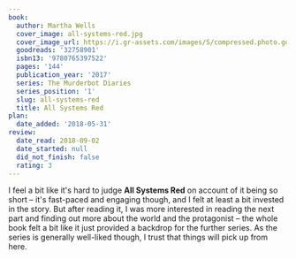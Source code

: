 ```yaml
---
book:
  author: Martha Wells
  cover_image: all-systems-red.jpg
  cover_image_url: https://i.gr-assets.com/images/S/compressed.photo.goodreads.com/books/1484171189l/32758901._SX98_.jpg
  goodreads: '32758901'
  isbn13: '9780765397522'
  pages: '144'
  publication_year: '2017'
  series: The Murderbot Diaries
  series_position: '1'
  slug: all-systems-red
  title: All Systems Red
plan:
  date_added: '2018-05-31'
review:
  date_read: 2018-09-02
  date_started: null
  did_not_finish: false
  rating: 3
---
```


I feel a bit like it's hard to judge **All Systems Red** on account of it being so short – it's fast-paced and engaging though, and I felt at least a bit invested in the story. But after reading it, I was more interested in reading the next part and finding out more about the world and the protagonist – the whole book felt a bit like it just provided a backdrop for the further series. As the series is generally well-liked though, I trust that things will pick up from here.
